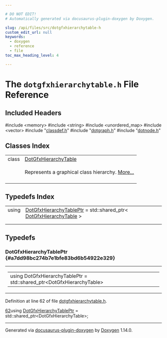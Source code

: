 ```yaml
---

# DO NOT EDIT!
# Automatically generated via docusaurus-plugin-doxygen by Doxygen.

slug: /api/files/src/dotgfxhierarchytable-h
custom_edit_url: null
keywords:
  - doxygen
  - reference
  - file
toc_max_heading_level: 4

---
```


<div class="doxyPage">

# The `dotgfxhierarchytable.h` File Reference



## Included Headers

<div class="doxyIncludesList">#include &lt;memory&gt;
#include &lt;string&gt;
#include &lt;unordered_map&gt;
#include &lt;vector&gt;
#include "<a href="/web-doxygen/docs/api/files/src/classdef-h">classdef.h</a>"
#include "<a href="/web-doxygen/docs/api/files/src/dotgraph-h">dotgraph.h</a>"
#include "<a href="/web-doxygen/docs/api/files/src/dotnode-h">dotnode.h</a>"
</div>

## Classes Index

<table class="doxyMembersIndex">

<tr class="doxyMemberIndexItem">
<td class="doxyMemberIndexItemType" align="left" valign="top">class</td>
<td class="doxyMemberIndexItemName" align="left" valign="top"><a href="/web-doxygen/docs/api/classes/dotgfxhierarchytable">DotGfxHierarchyTable</a></td>
</tr>
<tr class="doxyMemberIndexDescription">
<td class="doxyMemberIndexDescriptionLeft"></td>
<td class="doxyMemberIndexDescriptionRight">
<p>Represents a graphical class hierarchy. <a href="/web-doxygen/docs/api/classes/dotgfxhierarchytable/#details">More...</a></p>
</td>
</tr>
<tr class="doxyMemberIndexSeparator">
<td class="doxyMemberIndexSeparator" colspan="2"></td>
</tr>

</table>

## Typedefs Index

<table class="doxyMembersIndex">

<tr class="doxyMemberIndexItem">
<td class="doxyMemberIndexItemType" align="left" valign="top">using</td>
<td class="doxyMemberIndexItemName" align="left" valign="top"><a href="#a7dd98bc274b7e1bfe83bd6b54922e329">DotGfxHierarchyTablePtr</a> = std::shared_ptr&lt; <a href="/web-doxygen/docs/api/classes/dotgfxhierarchytable">DotGfxHierarchyTable</a> &gt;</td>
</tr>
<tr class="doxyMemberIndexDescription">
<td class="doxyMemberIndexDescriptionLeft"></td>
<td class="doxyMemberIndexDescriptionRight">
</td>
</tr>
<tr class="doxyMemberIndexSeparator">
<td class="doxyMemberIndexSeparator" colspan="2"></td>
</tr>

</table>


<div class="doxySectionDef">

## Typedefs

### DotGfxHierarchyTablePtr {#a7dd98bc274b7e1bfe83bd6b54922e329}

<div class="doxyMemberItem">
<div class="doxyMemberProto">
<table class="doxyMemberLabels">
<tr class="doxyMemberLabels">
<td class="doxyMemberLabelsLeft">
<table class="doxyMemberName">
<tr>
<td class="doxyMemberName">using DotGfxHierarchyTablePtr =  std::shared_ptr&lt;DotGfxHierarchyTable&gt;</td>
</tr>
</table>
</td>
</tr>
</table>
</div>
<div class="doxyMemberDoc">



<p>Definition at line 62 of file <a href="/web-doxygen/docs/api/files/src/dotgfxhierarchytable-h">dotgfxhierarchytable.h</a>.</p>


<div class="doxyProgramListing">

<div class="doxyCodeLine"><span class="doxyLineNumber"><a href="#a7dd98bc274b7e1bfe83bd6b54922e329">62</a></span><span class="doxyLineContent"><span class="doxyHighlightKeyword">using </span><span class="doxyHighlight"><a href="#a7dd98bc274b7e1bfe83bd6b54922e329">DotGfxHierarchyTablePtr</a> = std::shared_ptr&lt;DotGfxHierarchyTable&gt;;</span></span></div>

</div>

</div>
</div>

</div>

<hr/>

<p class="doxyGeneratedBy">Generated via <a href="https://github.com/xpack/docusaurus-plugin-doxygen">docusaurus-plugin-doxygen</a> by <a href="https://www.doxygen.nl">Doxygen</a> 1.14.0.</p>

</div>
